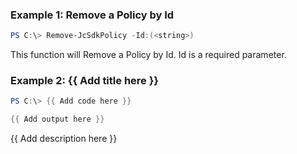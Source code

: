 ### Example 1: Remove a Policy by Id
```powershell
PS C:\> Remove-JcSdkPolicy -Id:(<string>)


```

This function will Remove a Policy by Id. Id is a required parameter.

### Example 2: {{ Add title here }}
```powershell
PS C:\> {{ Add code here }}

{{ Add output here }}
```

{{ Add description here }}

